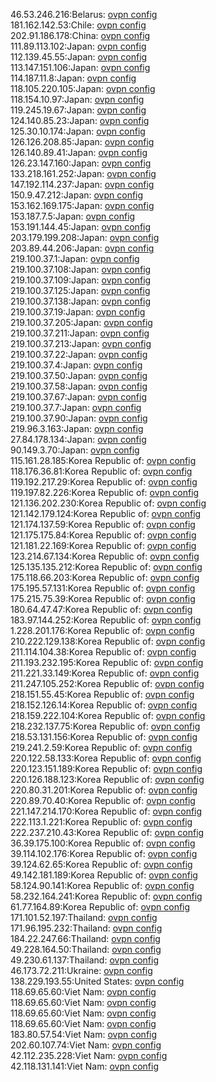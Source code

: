 46.53.246.216:Belarus: [ovpn config](vpn/46_53_246_216.ovpn)  
181.162.142.53:Chile: [ovpn config](vpn/181_162_142_53.ovpn)  
202.91.186.178:China: [ovpn config](vpn/202_91_186_178.ovpn)  
111.89.113.102:Japan: [ovpn config](vpn/111_89_113_102.ovpn)  
112.139.45.55:Japan: [ovpn config](vpn/112_139_45_55.ovpn)  
113.147.151.106:Japan: [ovpn config](vpn/113_147_151_106.ovpn)  
114.187.11.8:Japan: [ovpn config](vpn/114_187_11_8.ovpn)  
118.105.220.105:Japan: [ovpn config](vpn/118_105_220_105.ovpn)  
118.154.10.97:Japan: [ovpn config](vpn/118_154_10_97.ovpn)  
119.245.19.67:Japan: [ovpn config](vpn/119_245_19_67.ovpn)  
124.140.85.23:Japan: [ovpn config](vpn/124_140_85_23.ovpn)  
125.30.10.174:Japan: [ovpn config](vpn/125_30_10_174.ovpn)  
126.126.208.85:Japan: [ovpn config](vpn/126_126_208_85.ovpn)  
126.140.89.41:Japan: [ovpn config](vpn/126_140_89_41.ovpn)  
126.23.147.160:Japan: [ovpn config](vpn/126_23_147_160.ovpn)  
133.218.161.252:Japan: [ovpn config](vpn/133_218_161_252.ovpn)  
147.192.114.237:Japan: [ovpn config](vpn/147_192_114_237.ovpn)  
150.9.47.212:Japan: [ovpn config](vpn/150_9_47_212.ovpn)  
153.162.169.175:Japan: [ovpn config](vpn/153_162_169_175.ovpn)  
153.187.7.5:Japan: [ovpn config](vpn/153_187_7_5.ovpn)  
153.191.144.45:Japan: [ovpn config](vpn/153_191_144_45.ovpn)  
203.179.199.208:Japan: [ovpn config](vpn/203_179_199_208.ovpn)  
203.89.44.206:Japan: [ovpn config](vpn/203_89_44_206.ovpn)  
219.100.37.1:Japan: [ovpn config](vpn/219_100_37_1.ovpn)  
219.100.37.108:Japan: [ovpn config](vpn/219_100_37_108.ovpn)  
219.100.37.109:Japan: [ovpn config](vpn/219_100_37_109.ovpn)  
219.100.37.125:Japan: [ovpn config](vpn/219_100_37_125.ovpn)  
219.100.37.138:Japan: [ovpn config](vpn/219_100_37_138.ovpn)  
219.100.37.19:Japan: [ovpn config](vpn/219_100_37_19.ovpn)  
219.100.37.205:Japan: [ovpn config](vpn/219_100_37_205.ovpn)  
219.100.37.211:Japan: [ovpn config](vpn/219_100_37_211.ovpn)  
219.100.37.213:Japan: [ovpn config](vpn/219_100_37_213.ovpn)  
219.100.37.22:Japan: [ovpn config](vpn/219_100_37_22.ovpn)  
219.100.37.4:Japan: [ovpn config](vpn/219_100_37_4.ovpn)  
219.100.37.50:Japan: [ovpn config](vpn/219_100_37_50.ovpn)  
219.100.37.58:Japan: [ovpn config](vpn/219_100_37_58.ovpn)  
219.100.37.67:Japan: [ovpn config](vpn/219_100_37_67.ovpn)  
219.100.37.7:Japan: [ovpn config](vpn/219_100_37_7.ovpn)  
219.100.37.90:Japan: [ovpn config](vpn/219_100_37_90.ovpn)  
219.96.3.163:Japan: [ovpn config](vpn/219_96_3_163.ovpn)  
27.84.178.134:Japan: [ovpn config](vpn/27_84_178_134.ovpn)  
90.149.3.70:Japan: [ovpn config](vpn/90_149_3_70.ovpn)  
115.161.28.185:Korea Republic of: [ovpn config](vpn/115_161_28_185.ovpn)  
118.176.36.81:Korea Republic of: [ovpn config](vpn/118_176_36_81.ovpn)  
119.192.217.29:Korea Republic of: [ovpn config](vpn/119_192_217_29.ovpn)  
119.197.82.226:Korea Republic of: [ovpn config](vpn/119_197_82_226.ovpn)  
121.136.202.230:Korea Republic of: [ovpn config](vpn/121_136_202_230.ovpn)  
121.142.179.124:Korea Republic of: [ovpn config](vpn/121_142_179_124.ovpn)  
121.174.137.59:Korea Republic of: [ovpn config](vpn/121_174_137_59.ovpn)  
121.175.175.84:Korea Republic of: [ovpn config](vpn/121_175_175_84.ovpn)  
121.181.22.169:Korea Republic of: [ovpn config](vpn/121_181_22_169.ovpn)  
123.214.67.134:Korea Republic of: [ovpn config](vpn/123_214_67_134.ovpn)  
125.135.135.212:Korea Republic of: [ovpn config](vpn/125_135_135_212.ovpn)  
175.118.66.203:Korea Republic of: [ovpn config](vpn/175_118_66_203.ovpn)  
175.195.57.131:Korea Republic of: [ovpn config](vpn/175_195_57_131.ovpn)  
175.215.75.39:Korea Republic of: [ovpn config](vpn/175_215_75_39.ovpn)  
180.64.47.47:Korea Republic of: [ovpn config](vpn/180_64_47_47.ovpn)  
183.97.144.252:Korea Republic of: [ovpn config](vpn/183_97_144_252.ovpn)  
1.228.201.176:Korea Republic of: [ovpn config](vpn/1_228_201_176.ovpn)  
210.222.129.138:Korea Republic of: [ovpn config](vpn/210_222_129_138.ovpn)  
211.114.104.38:Korea Republic of: [ovpn config](vpn/211_114_104_38.ovpn)  
211.193.232.195:Korea Republic of: [ovpn config](vpn/211_193_232_195.ovpn)  
211.221.33.149:Korea Republic of: [ovpn config](vpn/211_221_33_149.ovpn)  
211.247.105.252:Korea Republic of: [ovpn config](vpn/211_247_105_252.ovpn)  
218.151.55.45:Korea Republic of: [ovpn config](vpn/218_151_55_45.ovpn)  
218.152.126.14:Korea Republic of: [ovpn config](vpn/218_152_126_14.ovpn)  
218.159.222.104:Korea Republic of: [ovpn config](vpn/218_159_222_104.ovpn)  
218.232.137.75:Korea Republic of: [ovpn config](vpn/218_232_137_75.ovpn)  
218.53.131.156:Korea Republic of: [ovpn config](vpn/218_53_131_156.ovpn)  
219.241.2.59:Korea Republic of: [ovpn config](vpn/219_241_2_59.ovpn)  
220.122.58.133:Korea Republic of: [ovpn config](vpn/220_122_58_133.ovpn)  
220.123.151.189:Korea Republic of: [ovpn config](vpn/220_123_151_189.ovpn)  
220.126.188.123:Korea Republic of: [ovpn config](vpn/220_126_188_123.ovpn)  
220.80.31.201:Korea Republic of: [ovpn config](vpn/220_80_31_201.ovpn)  
220.89.70.40:Korea Republic of: [ovpn config](vpn/220_89_70_40.ovpn)  
221.147.214.170:Korea Republic of: [ovpn config](vpn/221_147_214_170.ovpn)  
222.113.1.221:Korea Republic of: [ovpn config](vpn/222_113_1_221.ovpn)  
222.237.210.43:Korea Republic of: [ovpn config](vpn/222_237_210_43.ovpn)  
36.39.175.100:Korea Republic of: [ovpn config](vpn/36_39_175_100.ovpn)  
39.114.102.176:Korea Republic of: [ovpn config](vpn/39_114_102_176.ovpn)  
39.124.62.65:Korea Republic of: [ovpn config](vpn/39_124_62_65.ovpn)  
49.142.181.189:Korea Republic of: [ovpn config](vpn/49_142_181_189.ovpn)  
58.124.90.141:Korea Republic of: [ovpn config](vpn/58_124_90_141.ovpn)  
58.232.164.241:Korea Republic of: [ovpn config](vpn/58_232_164_241.ovpn)  
61.77.164.89:Korea Republic of: [ovpn config](vpn/61_77_164_89.ovpn)  
171.101.52.197:Thailand: [ovpn config](vpn/171_101_52_197.ovpn)  
171.96.195.232:Thailand: [ovpn config](vpn/171_96_195_232.ovpn)  
184.22.247.66:Thailand: [ovpn config](vpn/184_22_247_66.ovpn)  
49.228.164.50:Thailand: [ovpn config](vpn/49_228_164_50.ovpn)  
49.230.61.137:Thailand: [ovpn config](vpn/49_230_61_137.ovpn)  
46.173.72.211:Ukraine: [ovpn config](vpn/46_173_72_211.ovpn)  
138.229.193.55:United States: [ovpn config](vpn/138_229_193_55.ovpn)  
118.69.65.60:Viet Nam: [ovpn config](vpn/118_69_65_60.ovpn)  
118.69.65.60:Viet Nam: [ovpn config](vpn/118_69_65_60.ovpn)  
118.69.65.60:Viet Nam: [ovpn config](vpn/118_69_65_60.ovpn)  
118.69.65.60:Viet Nam: [ovpn config](vpn/118_69_65_60.ovpn)  
183.80.57.54:Viet Nam: [ovpn config](vpn/183_80_57_54.ovpn)  
202.60.107.74:Viet Nam: [ovpn config](vpn/202_60_107_74.ovpn)  
42.112.235.228:Viet Nam: [ovpn config](vpn/42_112_235_228.ovpn)  
42.118.131.141:Viet Nam: [ovpn config](vpn/42_118_131_141.ovpn)  
